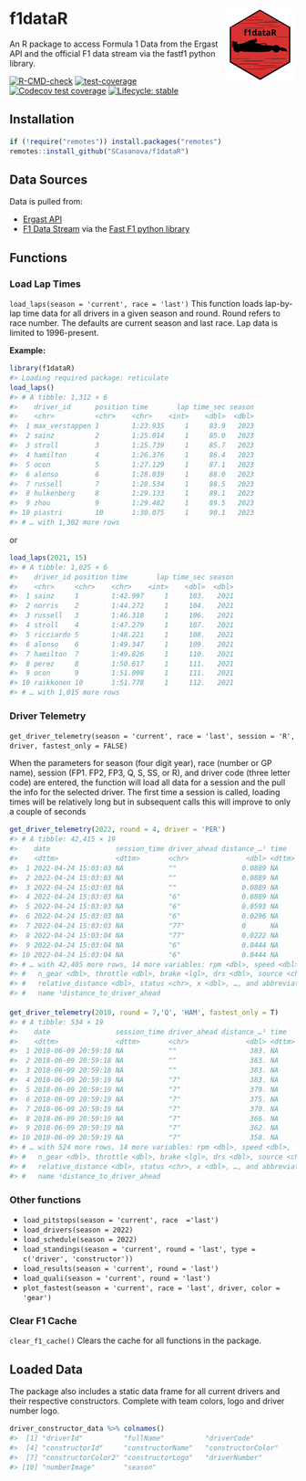 
# f1dataR <img src='man/figures/logo.png' align="right" width="25%" min-width="120px"/>

An R package to access Formula 1 Data from the Ergast API and the
official F1 data stream via the fastf1 python library.

<!-- badges: start -->

[![R-CMD-check](https://github.com/SCasanova/f1dataR/actions/workflows/check-standard.yaml/badge.svg)](https://github.com/SCasanova/f1dataR/actions/workflows/check-standard.yaml)
[![test-coverage](https://github.com/SCasanova/f1dataR/actions/workflows/test-coverage.yaml/badge.svg)](https://github.com/SCasanova/f1dataR/actions/workflows/test-coverage.yaml)
[![Codecov test
coverage](https://img.shields.io/codecov/c/github/SCasanova/f1dataR?label=codecov&logo=codecov)](https://app.codecov.io/gh/SCasanova/f1dataR?branch=main)
[![Lifecycle:
stable](https://img.shields.io/badge/lifecycle-stable-brightgreen.svg)](https://lifecycle.r-lib.org/articles/stages.html#stable)

<!-- badges: end -->

## Installation

``` r
if (!require("remotes")) install.packages("remotes")
remotes::install_github("SCasanova/f1dataR")
```

## Data Sources

Data is pulled from:

- [Ergast API](http://ergast.com/mrd/)
- [F1 Data Stream](https://www.formula1.com/en/f1-live.html) via the
  [Fast F1 python
  library](https://theoehrly.github.io/Fast-F1/index.html)

## Functions

### Load Lap Times

`load_laps(season = 'current', race = 'last')` This function loads
lap-by-lap time data for all drivers in a given season and round. Round
refers to race number. The defaults are current season and last race.
Lap data is limited to 1996-present.

**Example:**

``` r
library(f1dataR)
#> Loading required package: reticulate
load_laps()
#> # A tibble: 1,312 × 6
#>    driver_id      position time       lap time_sec season
#>    <chr>          <chr>    <chr>    <int>    <dbl>  <dbl>
#>  1 max_verstappen 1        1:23.935     1     83.9   2023
#>  2 sainz          2        1:25.014     1     85.0   2023
#>  3 stroll         3        1:25.739     1     85.7   2023
#>  4 hamilton       4        1:26.376     1     86.4   2023
#>  5 ocon           5        1:27.129     1     87.1   2023
#>  6 alonso         6        1:28.039     1     88.0   2023
#>  7 russell        7        1:28.534     1     88.5   2023
#>  8 hulkenberg     8        1:29.133     1     89.1   2023
#>  9 zhou           9        1:29.482     1     89.5   2023
#> 10 piastri        10       1:30.075     1     90.1   2023
#> # … with 1,302 more rows
```

or

``` r
load_laps(2021, 15)
#> # A tibble: 1,025 × 6
#>    driver_id position time       lap time_sec season
#>    <chr>     <chr>    <chr>    <int>    <dbl>  <dbl>
#>  1 sainz     1        1:42.997     1     103.   2021
#>  2 norris    2        1:44.272     1     104.   2021
#>  3 russell   3        1:46.318     1     106.   2021
#>  4 stroll    4        1:47.279     1     107.   2021
#>  5 ricciardo 5        1:48.221     1     108.   2021
#>  6 alonso    6        1:49.347     1     109.   2021
#>  7 hamilton  7        1:49.826     1     110.   2021
#>  8 perez     8        1:50.617     1     111.   2021
#>  9 ocon      9        1:51.098     1     111.   2021
#> 10 raikkonen 10       1:51.778     1     112.   2021
#> # … with 1,015 more rows
```

### Driver Telemetry

`get_driver_telemetry(season = 'current', race = 'last', session = 'R', driver, fastest_only = FALSE)`

When the parameters for season (four digit year), race (number or GP
name), session (FP1. FP2, FP3, Q, S, SS, or R), and driver code (three
letter code) are entered, the function will load all data for a session
and the pull the info for the selected driver. The first time a session
is called, loading times will be relatively long but in subsequent calls
this will improve to only a couple of seconds

``` r
get_driver_telemetry(2022, round = 4, driver = 'PER')
#> # A tibble: 42,415 × 19
#>    date                session_time driver_ahead distance_…¹ time  
#>    <dttm>              <dttm>       <chr>              <dbl> <dttm>
#>  1 2022-04-24 15:03:03 NA           ""                0.0889 NA    
#>  2 2022-04-24 15:03:03 NA           ""                0.0889 NA    
#>  3 2022-04-24 15:03:03 NA           ""                0.0889 NA    
#>  4 2022-04-24 15:03:03 NA           "6"               0.0889 NA    
#>  5 2022-04-24 15:03:03 NA           "6"               0.0593 NA    
#>  6 2022-04-24 15:03:03 NA           "6"               0.0296 NA    
#>  7 2022-04-24 15:03:03 NA           "77"              0      NA    
#>  8 2022-04-24 15:03:04 NA           "77"              0.0222 NA    
#>  9 2022-04-24 15:03:04 NA           "6"               0.0444 NA    
#> 10 2022-04-24 15:03:04 NA           "6"               0.0444 NA    
#> # … with 42,405 more rows, 14 more variables: rpm <dbl>, speed <dbl>,
#> #   n_gear <dbl>, throttle <dbl>, brake <lgl>, drs <dbl>, source <chr>,
#> #   relative_distance <dbl>, status <chr>, x <dbl>, …, and abbreviated variable
#> #   name ¹​distance_to_driver_ahead

get_driver_telemetry(2018, round = 7,'Q', 'HAM', fastest_only = T)
#> # A tibble: 534 × 19
#>    date                session_time driver_ahead distance_…¹ time  
#>    <dttm>              <dttm>       <chr>              <dbl> <dttm>
#>  1 2018-06-09 20:59:18 NA           ""                  383. NA    
#>  2 2018-06-09 20:59:18 NA           ""                  383. NA    
#>  3 2018-06-09 20:59:18 NA           ""                  383. NA    
#>  4 2018-06-09 20:59:19 NA           "7"                 383. NA    
#>  5 2018-06-09 20:59:19 NA           "7"                 379. NA    
#>  6 2018-06-09 20:59:19 NA           "7"                 375. NA    
#>  7 2018-06-09 20:59:19 NA           "7"                 370. NA    
#>  8 2018-06-09 20:59:19 NA           "7"                 366. NA    
#>  9 2018-06-09 20:59:19 NA           "7"                 362. NA    
#> 10 2018-06-09 20:59:19 NA           "7"                 358. NA    
#> # … with 524 more rows, 14 more variables: rpm <dbl>, speed <dbl>,
#> #   n_gear <dbl>, throttle <dbl>, brake <lgl>, drs <dbl>, source <chr>,
#> #   relative_distance <dbl>, status <chr>, x <dbl>, …, and abbreviated variable
#> #   name ¹​distance_to_driver_ahead
```

### Other functions

- `load_pitstops(season = 'current', race  ='last')`
- `load_drivers(season = 2022)`
- `load_schedule(season = 2022)`
- `load_standings(season = 'current', round = 'last', type = c('driver', 'constructor'))`
- `load_results(season = 'current', round = 'last')`
- `load_quali(season = 'current', round = 'last')`
- `plot_fastest(season = 'current', race = 'last', driver, color = 'gear')`

### Clear F1 Cache

`clear_f1_cache()` Clears the cache for all functions in the package.

## Loaded Data

The package also includes a static data frame for all current drivers
and their respective constructors. Complete with team colors, logo and
driver number logo.

``` r
driver_constructor_data %>% colnames()
#>  [1] "driverId"          "fullName"          "driverCode"       
#>  [4] "constructorId"     "constructorName"   "constructorColor" 
#>  [7] "constructorColor2" "constructorLogo"   "driverNumber"     
#> [10] "numberImage"       "season"
```
